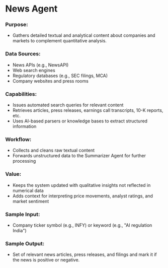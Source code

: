 # News Agent
### Purpose:
- Gathers detailed textual and analytical content about companies and markets to complement quantitative analysis.
### Data Sources:
- News APIs (e.g., NewsAPI)
- Web search engines
- Regulatory databases (e.g., SEC filings, MCA)
- Company websites and press rooms
### Capabilities:
- Issues automated search queries for relevant content
- Retrieves articles, press releases, earnings call transcripts, 10-K reports, etc.
- Uses AI-based parsers or knowledge bases to extract structured information
### Workflow:
- Collects and cleans raw textual content
- Forwards unstructured data to the Summarizer Agent for further processing
### Value:
- Keeps the system updated with qualitative insights not reflected in numerical data
- Adds context for interpreting price movements, analyst ratings, and market sentiment
### Sample Input:
- Company ticker symbol (e.g., INFY) or keyword (e.g., "AI regulation India")
### Sample Output:
- Set of relevant news articles, press releases, and filings and mark it if the news is positive or negative.
